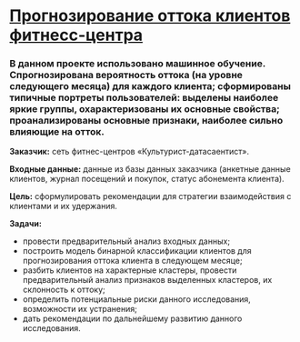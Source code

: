 # [Прогнозирование оттока клиентов фитнесс-центра](https://nbviewer.jupyter.org/github/Nanobelka/fitnessclub_churn_prediction/blob/main/fitness_churn.ipynb)

### В данном проекте использовано машинное обучение. Спрогнозирована вероятность оттока (на уровне следующего месяца) для каждого клиента; сформированы типичные портреты пользователей: выделены наиболее яркие группы, охарактеризованы их основные свойства; проанализированы основные признаки, наиболее сильно влияющие на отток.

**Заказчик:** сеть фитнес-центров «Культурист-датасаентист».

**Входные данные:** данные из базы данных заказчика (анкетные данные клиентов, журнал посещений и покупок, статус абонемента клиента).

**Цель:** сформулировать рекомендации для стратегии взаимодействия с клиентами и их удержания.

**Задачи:**

- провести предварительный анализ входных данных;
- построить модель бинарной классификации клиентов для прогнозирования оттока клиента в следующем месяце;
- разбить клиентов на характерные кластеры, провести предварительный анализ признаков выделенных кластеров, их склонность к оттоку;
- определить потенциальные риски данного исследования, возможности их устранения;  
- дать рекомендации по дальнейшему развитию данного исследования.
